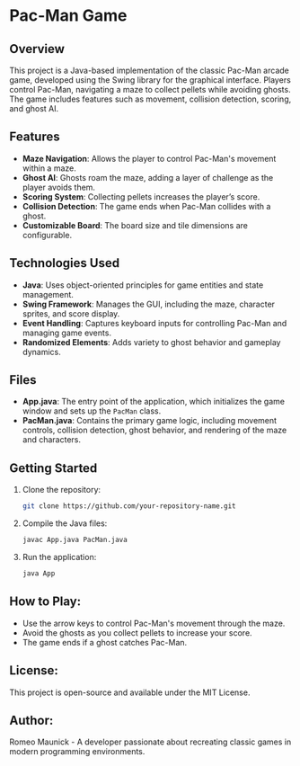 # Pac-Man Game

## Overview
This project is a Java-based implementation of the classic Pac-Man arcade game, developed using the Swing library for the graphical interface. Players control Pac-Man, navigating a maze to collect pellets while avoiding ghosts. The game includes features such as movement, collision detection, scoring, and ghost AI.

## Features
- **Maze Navigation**: Allows the player to control Pac-Man's movement within a maze.
- **Ghost AI**: Ghosts roam the maze, adding a layer of challenge as the player avoids them.
- **Scoring System**: Collecting pellets increases the player’s score.
- **Collision Detection**: The game ends when Pac-Man collides with a ghost.
- **Customizable Board**: The board size and tile dimensions are configurable.

## Technologies Used
- **Java**: Uses object-oriented principles for game entities and state management.
- **Swing Framework**: Manages the GUI, including the maze, character sprites, and score display.
- **Event Handling**: Captures keyboard inputs for controlling Pac-Man and managing game events.
- **Randomized Elements**: Adds variety to ghost behavior and gameplay dynamics.

## Files
- **App.java**: The entry point of the application, which initializes the game window and sets up the `PacMan` class.
- **PacMan.java**: Contains the primary game logic, including movement controls, collision detection, ghost behavior, and rendering of the maze and characters.

## Getting Started
1. Clone the repository:
   ```bash
   git clone https://github.com/your-repository-name.git
2. Compile the Java files:
   ```bash
   javac App.java PacMan.java
3. Run the application:
   ```bash
   java App

## How to Play:
- Use the arrow keys to control Pac-Man's movement through the maze.
- Avoid the ghosts as you collect pellets to increase your score.
- The game ends if a ghost catches Pac-Man.

## License:
This project is open-source and available under the MIT License.

## Author:
Romeo Maunick - A developer passionate about recreating classic games in modern programming environments.

















